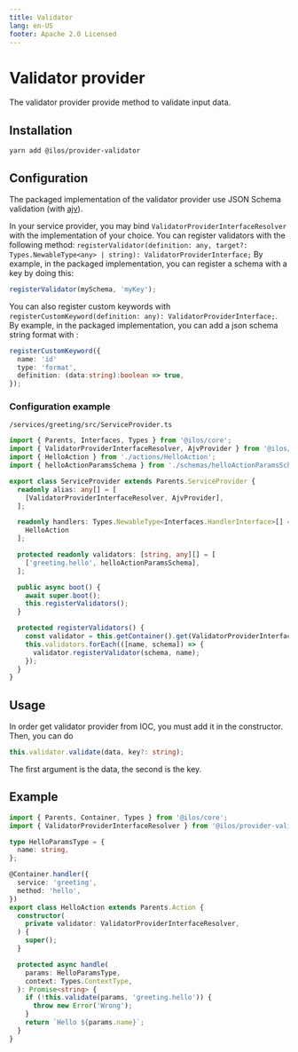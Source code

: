 ```yaml
---
title: Validator
lang: en-US
footer: Apache 2.0 Licensed
---
```

# Validator provider
The validator provider provide method to validate input data.

## Installation
`yarn add @ilos/provider-validator`

## Configuration
The packaged implementation of the validator provider use JSON Schema validation (with [ajv](http://ajv.js.org)).

In your service provider, you may bind `ValidatorProviderInterfaceResolver` with the implementation of your choice. You can register validators with the following method: 
`registerValidator(definition: any, target?: Types.NewableType<any> | string): ValidatorProviderInterface;`
By example, in the packaged implementation, you can register a schema with a key by doing this: 
```ts
registerValidator(mySchema, 'myKey');
```

You can also register custom keywords with `registerCustomKeyword(definition: any): ValidatorProviderInterface;`.
By example, in the packaged implementation, you can add a json schema string format with : 
```ts
registerCustomKeyword({
  name: 'id'
  type: 'format',
  definition: (data:string):boolean => true,
});
```
### Configuration example
`/services/greeting/src/ServiceProvider.ts`
```ts
import { Parents, Interfaces, Types } from '@ilos/core';
import { ValidatorProviderInterfaceResolver, AjvProvider } from '@ilos/provider-validator';
import { HelloAction } from './actions/HelloAction';
import { helloActionParamsSchema } from './schemas/helloActionParamsSchema';

export class ServiceProvider extends Parents.ServiceProvider {
  readonly alias: any[] = [
    [ValidatorProviderInterfaceResolver, AjvProvider],
  ];

  readonly handlers: Types.NewableType<Interfaces.HandlerInterface>[] = [
    HelloAction
  ];

  protected readonly validators: [string, any][] = [
    ['greeting.hello', helloActionParamsSchema],
  ];

  public async boot() {
    await super.boot();
    this.registerValidators();
  }

  protected registerValidators() {
    const validator = this.getContainer().get(ValidatorProviderInterfaceResolver);
    this.validators.forEach(([name, schema]) => {
      validator.registerValidator(schema, name);
    });
  }
}
```

## Usage
In order get validator provider from IOC, you must add it in the constructor. Then, you can do

```ts
this.validator.validate(data, key?: string);
```

The first argument is the data, the second is the key.

## Example
```ts
import { Parents, Container, Types } from '@ilos/core';
import { ValidatorProviderInterfaceResolver } from '@ilos/provider-validator';

type HelloParamsType = {
  name: string,
};

@Container.handler({
  service: 'greeting',
  method: 'hello',
})
export class HelloAction extends Parents.Action {
  constructor(
    private validator: ValidatorProviderInterfaceResolver,
  ) {
    super();
  }

  protected async handle(
    params: HelloParamsType,
    context: Types.ContextType,
  ): Promise<string> {
    if (!this.validate(params, 'greeting.hello')) {
      throw new Error('Wrong');
    }
    return `Hello ${params.name}`;
  }
}
```
